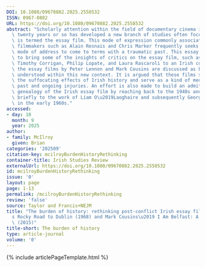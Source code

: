 ```yaml
---
DOI: 10.1080/09670882.2025.2558532
ISSN: 0967-0882
URL: https://doi.org/10.1080/09670882.2025.2558532
abstract: "Scholarly attention within the field of documentary cinema in the last\
  \ twenty years or so has developed a new branch of studies often focused on what\
  \ is termed the essay film. This mode of expression commonly associated with post-war\
  \ filmmakers such as Alain Resnais and Chris Marker frequently seeks an appropriate\
  \ mode of address to come to terms with a traumatic past. This essay endeavours\
  \ to bring some of the insights of critics on the essay film, such as Nora Alter,\
  \ Timothy Corrigan, Philip Lopate, and Laura Rascaroli to an Irish context. In particular,\
  \ the essay films by Peter Lennon and Mark Cousins are discussed as best seen and\
  \ understood within this new context. It is argued that these films seek to unburden\
  \ the suffocating effects of Irish history and serve as a kind of medication for\
  \ past and ongoing injuries. An effort is also made to build an admittedly imperfect\
  \ genealogy of the Irish essay film by reaching back to the 1940s and referring\
  \ briefly to the work of Liam O\u2019Laoghaire and subsequently George Morrison\
  \ in the early 1960s."
accessed:
- day: 10
  month: 9
  year: 2025
author:
- family: McIlroy
  given: Brian
categories: '202509'
citation-key: mcilroyBurdenHistoryRethinking
container-title: Irish Studies Review
externalUrl: https://doi.org/10.1080/09670882.2025.2558532
id: mcilroyBurdenHistoryRethinking
issue: '0'
layout: page
page: 1-13
permalink: /mcilroyBurdenHistoryRethinking
review: 'false'
source: Taylor and Francis+NEJM
title: "The burden of history: rethinking post-conflict Irish essay films: Peter Lennon\u2019\
  s Rocky Road to Dublin (1968) and Mark Cousins\u2019 I Am Belfast: A City Symphony\
  \ (2015)"
title-short: The burden of history
type: article-journal
volume: '0'
---
```

{% include articlePageTemplate.html %}